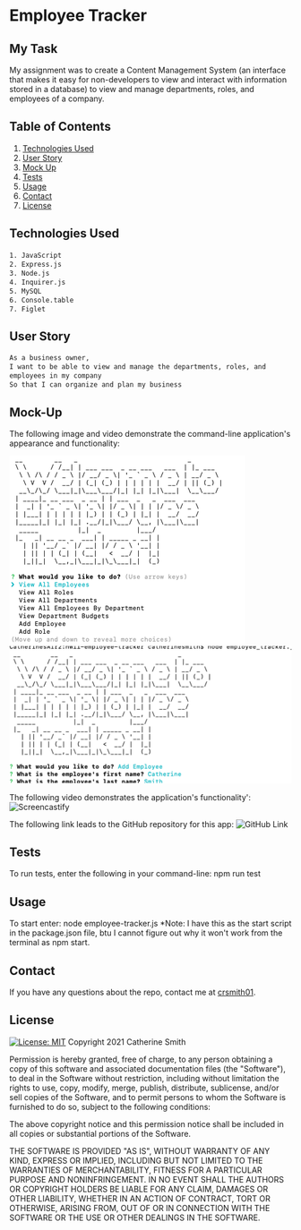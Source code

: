 # Employee Tracker

## My Task

My assignment was to create a Content Management System (an interface that makes it easy for non-developers to view and interact with information stored in a database) to view and manage departments, roles, and employees of a company.


## Table of Contents
1. [Technologies Used](#Technologies-Used)
2. [User Story](#User-Story)
3. [Mock Up](#Mock-Up)
4. [Tests](#Tests)
5. [Usage](#Usage)
6. [Contact](#Contact)
7. [License](#License)


## Technologies Used
```
1. JavaScript
2. Express.js
3. Node.js
4. Inquirer.js
5. MySQL
6. Console.table
7. Figlet
```

## User Story

```
As a business owner,
I want to be able to view and manage the departments, roles, and employees in my company
So that I can organize and plan my business
```


## Mock-Up

The following image and video demonstrate the command-line application's appearance and functionality: 

![Welcome page and main menu](./assets/screenshot-1-welcome.png)
![Example function](./assets/screenshot-2-example.png)


The following video demonstrates the application's functionality':
![Screencastify](https://drive.google.com/file/d/1WNhBRdA3fixn8SrAo-d4TCafZxpcUDwY/view)

The following link leads to the GitHub repository for this app:
![GitHub Link](https://github.com/crsmith01/hw11-employee-tracker)


## Tests
To run tests, enter the following in your command-line: npm run test

## Usage
To start enter: node employee-tracker.js
*Note: I have this as the start script in the package.json file, btu I cannot figure out why it won't work from the terminal as npm start.

## Contact
If you have any questions about the repo, contact me at [crsmith01](https://github.com/crsmith01).


## License
  [![License: MIT](https://img.shields.io/badge/License-MIT-yellow.svg)](https://opensource.org/licenses/MIT)
Copyright 2021 Catherine Smith

Permission is hereby granted, free of charge, to any person obtaining a copy of this software and associated documentation files (the "Software"), to deal in the Software without restriction, including without limitation the rights to use, copy, modify, merge, publish, distribute, sublicense, and/or sell copies of the Software, and to permit persons to whom the Software is furnished to do so, subject to the following conditions:

The above copyright notice and this permission notice shall be included in all copies or substantial portions of the Software.

THE SOFTWARE IS PROVIDED "AS IS", WITHOUT WARRANTY OF ANY KIND, EXPRESS OR IMPLIED, INCLUDING BUT NOT LIMITED TO THE WARRANTIES OF MERCHANTABILITY, FITNESS FOR A PARTICULAR PURPOSE AND NONINFRINGEMENT. IN NO EVENT SHALL THE AUTHORS OR COPYRIGHT HOLDERS BE LIABLE FOR ANY CLAIM, DAMAGES OR OTHER LIABILITY, WHETHER IN AN ACTION OF CONTRACT, TORT OR OTHERWISE, ARISING FROM, OUT OF OR IN CONNECTION WITH THE SOFTWARE OR THE USE OR OTHER DEALINGS IN THE SOFTWARE.